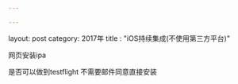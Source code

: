 ```yaml
---

---
```




layout: post
category: 2017年
title : "iOS持续集成(不使用第三方平台)"

网页安装ipa



是否可以做到testflight 不需要邮件同意直接安装